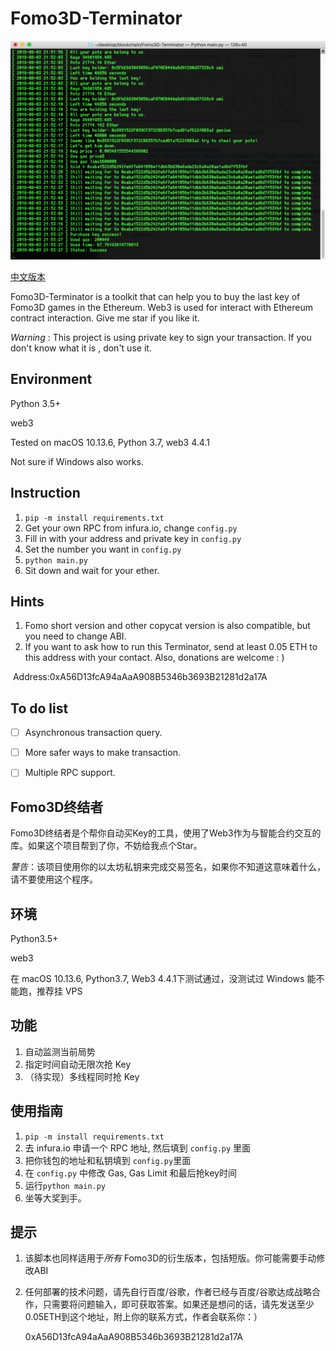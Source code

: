 # Fomo3D-Terminator

![Demo](https://github.com/Umiiii/Fomo3D-Terminator/blob/master/demo.png)

[中文版本](#Fomo3D终结者)

Fomo3D-Terminator is a toolkit that can help you to buy the last key of Fomo3D games in the Ethereum. Web3 is used for interact with Ethereum contract interaction. Give me star if you like it.

*Warning* : This project is using private key to sign your transaction.  If you don't know what it is , don't use it.

## Environment

Python 3.5+ 

web3

Tested on macOS 10.13.6, Python 3.7, web3 4.4.1

Not sure if Windows also works.

## Instruction

1. `pip -m install requirements.txt`
2. Get your own RPC from infura.io, change `config.py`
3. Fill in with your address and private key in `config.py`
4. Set the number you want in `config.py`
5. `python main.py`
6. Sit down and wait for your ether.

## Hints

1. Fomo short version and other copycat version is also compatible, but you need to change ABI.
2. If you want to ask how to run this Terminator, send at least 0.05 ETH to this address with your contact. Also, donations are welcome : )

​       Address:0xA56D13fcA94aAaA908B5346b3693B21281d2a17A

## To do list

- [ ] Asynchronous transaction query.
- [ ] More safer ways to make transaction.
- [ ] Multiple RPC support.





## Fomo3D终结者

Fomo3D终结者是个帮你自动买Key的工具，使用了Web3作为与智能合约交互的库。如果这个项目帮到了你，不妨给我点个Star。

*警告*：该项目使用你的以太坊私钥来完成交易签名，如果你不知道这意味着什么，请不要使用这个程序。

## 环境

Python3.5+

web3

在 macOS 10.13.6, Python3.7, Web3 4.4.1下测试通过，没测试过 Windows 能不能跑，推荐挂 VPS

## 功能

1. 自动监测当前局势
2. 指定时间自动无限次抢 Key
3. （待实现）多线程同时抢 Key

## 使用指南

1. `pip -m install requirements.txt`
2. 去 infura.io 申请一个 RPC 地址, 然后填到 `config.py` 里面
3. 把你钱包的地址和私钥填到  `config.py`里面
4. 在 `config.py` 中修改 Gas, Gas Limit 和最后抢key时间
5. 运行`python main.py`
6. 坐等大奖到手。

## 提示

1. 该脚本也同样适用于*所有* Fomo3D的衍生版本，包括短版。你可能需要手动修改ABI

2. 任何部署的技术问题，请先自行百度/谷歌，作者已经与百度/谷歌达成战略合作，只需要将问题输入，即可获取答案。如果还是想问的话，请先发送至少0.05ETH到这个地址，附上你的联系方式，作者会联系你：）

   0xA56D13fcA94aAaA908B5346b3693B21281d2a17A